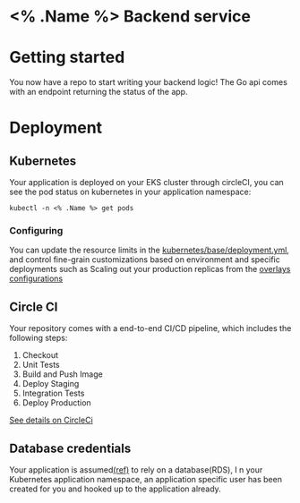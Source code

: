 #  <% .Name %> Backend service

# Getting started
You now have a repo to start writing your backend logic! The Go api comes with an endpoint returning the status of the app. 

# Deployment 
## Kubernetes 
Your application is deployed on your EKS cluster through circleCI, you can see the pod status on kubernetes in your application namespace:
```
kubectl -n <% .Name %> get pods
```
### Configuring 
You can update the resource limits in the [kubernetes/base/deployment.yml][base-deployment], and control fine-grain customizations based on environment and specific deployments such as Scaling out your production replicas from the [overlays configurations][env-prod]

## Circle CI
Your repository comes with a end-to-end CI/CD pipeline, which includes the following steps:
1. Checkout
2. Unit Tests
3. Build and Push Image
4. Deploy Staging
5. Integration Tests
6. Deploy Production


[See details on CircleCi][circleci-details]

## Database credentials
Your application is assumed[(ref)][base-deployment-secret] to rely on a database(RDS), I
n your Kubernetes application namespace, an application specific user has been created for you and hooked up to the application already. 

<!-- Links -->
[base-deployment]: ./kubernetes/base/deployment.yml
[base-deployment-secret]: ./kubernetes/base/deployment.yml#L49-58
[env-prod]: ./kubernetes/overlays/production/deployment.yml
[circleci-details]: ./.circleci/README.md
